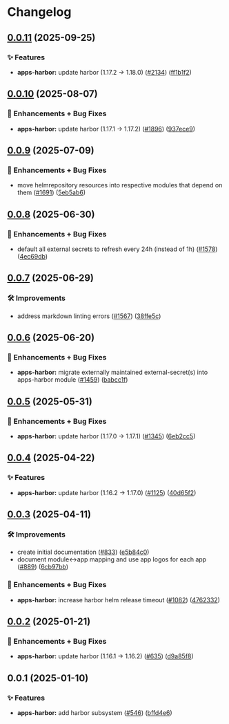 # Changelog

## [0.0.11](https://github.com/ppat/homelab-ops-kubernetes-apps/compare/apps-harbor-v0.0.10...apps-harbor-v0.0.11) (2025-09-25)


### ✨ Features

* **apps-harbor:** update harbor (1.17.2 -&gt; 1.18.0) ([#2134](https://github.com/ppat/homelab-ops-kubernetes-apps/issues/2134)) ([ff1b1f2](https://github.com/ppat/homelab-ops-kubernetes-apps/commit/ff1b1f23b708e7abea8a0d9bd56fbc23261269bb))

## [0.0.10](https://github.com/ppat/homelab-ops-kubernetes-apps/compare/apps-harbor-v0.0.9...apps-harbor-v0.0.10) (2025-08-07)


### 🚀 Enhancements + Bug Fixes

* **apps-harbor:** update harbor (1.17.1 -&gt; 1.17.2) ([#1896](https://github.com/ppat/homelab-ops-kubernetes-apps/issues/1896)) ([937ece9](https://github.com/ppat/homelab-ops-kubernetes-apps/commit/937ece982e979a6beee24a9abd491eef34402ce4))

## [0.0.9](https://github.com/ppat/homelab-ops-kubernetes-apps/compare/apps-harbor-v0.0.8...apps-harbor-v0.0.9) (2025-07-09)


### 🚀 Enhancements + Bug Fixes

* move helmrepository resources into respective modules that depend on them ([#1691](https://github.com/ppat/homelab-ops-kubernetes-apps/issues/1691)) ([5eb5ab6](https://github.com/ppat/homelab-ops-kubernetes-apps/commit/5eb5ab6491cdd48eb5a7d5413a04041258c5b8c5))

## [0.0.8](https://github.com/ppat/homelab-ops-kubernetes-apps/compare/apps-harbor-v0.0.7...apps-harbor-v0.0.8) (2025-06-30)


### 🚀 Enhancements + Bug Fixes

* default all external secrets to refresh every 24h (instead of 1h) ([#1578](https://github.com/ppat/homelab-ops-kubernetes-apps/issues/1578)) ([4ec69db](https://github.com/ppat/homelab-ops-kubernetes-apps/commit/4ec69dbd9f0825da6b7b7d05e39d0f46ffb90bd0))

## [0.0.7](https://github.com/ppat/homelab-ops-kubernetes-apps/compare/apps-harbor-v0.0.6...apps-harbor-v0.0.7) (2025-06-29)


### 🛠 Improvements

* address markdown linting errors ([#1567](https://github.com/ppat/homelab-ops-kubernetes-apps/issues/1567)) ([38ffe5c](https://github.com/ppat/homelab-ops-kubernetes-apps/commit/38ffe5c23a66c2181b75a57b8eac409adf80d521))

## [0.0.6](https://github.com/ppat/homelab-ops-kubernetes-apps/compare/apps-harbor-v0.0.5...apps-harbor-v0.0.6) (2025-06-20)


### 🚀 Enhancements + Bug Fixes

* **apps-harbor:** migrate externally maintained external-secret(s) into apps-harbor module ([#1459](https://github.com/ppat/homelab-ops-kubernetes-apps/issues/1459)) ([babcc1f](https://github.com/ppat/homelab-ops-kubernetes-apps/commit/babcc1fd4de2b713888b42eeda32ca9438c3b904))

## [0.0.5](https://github.com/ppat/homelab-ops-kubernetes-apps/compare/apps-harbor-v0.0.4...apps-harbor-v0.0.5) (2025-05-31)


### 🚀 Enhancements + Bug Fixes

* **apps-harbor:** update harbor (1.17.0 -&gt; 1.17.1) ([#1345](https://github.com/ppat/homelab-ops-kubernetes-apps/issues/1345)) ([6eb2cc5](https://github.com/ppat/homelab-ops-kubernetes-apps/commit/6eb2cc54dcac2c107294c5f72fca8213a5cf2a85))

## [0.0.4](https://github.com/ppat/homelab-ops-kubernetes-apps/compare/apps-harbor-v0.0.3...apps-harbor-v0.0.4) (2025-04-22)


### ✨ Features

* **apps-harbor:** update harbor (1.16.2 -&gt; 1.17.0) ([#1125](https://github.com/ppat/homelab-ops-kubernetes-apps/issues/1125)) ([40d65f2](https://github.com/ppat/homelab-ops-kubernetes-apps/commit/40d65f252d046a10e30b1436ad5cb1fce87ed863))

## [0.0.3](https://github.com/ppat/homelab-ops-kubernetes-apps/compare/apps-harbor-v0.0.2...apps-harbor-v0.0.3) (2025-04-11)


### 🛠 Improvements

* create initial documentation ([#833](https://github.com/ppat/homelab-ops-kubernetes-apps/issues/833)) ([e5b84c0](https://github.com/ppat/homelab-ops-kubernetes-apps/commit/e5b84c03920d34e3055bea987b465e04092af030))
* document module&lt;-&gt;app mapping and use app logos for each app ([#889](https://github.com/ppat/homelab-ops-kubernetes-apps/issues/889)) ([6cb97bb](https://github.com/ppat/homelab-ops-kubernetes-apps/commit/6cb97bb71826434291de7b067983830376f0d12b))


### 🚀 Enhancements + Bug Fixes

* **apps-harbor:** increase harbor helm release timeout ([#1082](https://github.com/ppat/homelab-ops-kubernetes-apps/issues/1082)) ([4762332](https://github.com/ppat/homelab-ops-kubernetes-apps/commit/47623326640aeec306202749844bf3dd466a011d))

## [0.0.2](https://github.com/ppat/homelab-ops-kubernetes-apps/compare/apps-harbor-v0.0.1...apps-harbor-v0.0.2) (2025-01-21)


### 🚀 Enhancements + Bug Fixes

* **apps-harbor:** update harbor (1.16.1 -&gt; 1.16.2) ([#635](https://github.com/ppat/homelab-ops-kubernetes-apps/issues/635)) ([d9a85f8](https://github.com/ppat/homelab-ops-kubernetes-apps/commit/d9a85f805c6a143d0a18aa2f99bcff207f13e6b4))

## 0.0.1 (2025-01-10)


### ✨ Features

* **apps-harbor:** add harbor subsystem ([#546](https://github.com/ppat/homelab-ops-kubernetes-apps/issues/546)) ([bffd4e6](https://github.com/ppat/homelab-ops-kubernetes-apps/commit/bffd4e64a5af935c0a8355b5b5a21b188378847b))
